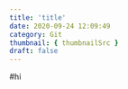```yaml
---
title: 'title'
date: 2020-09-24 12:09:49
category: Git
thumbnail: { thumbnailSrc }
draft: false
---
```



#hi
